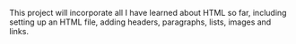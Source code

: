 This project will incorporate all I have learned about HTML so far, including setting up an HTML file, adding headers, paragraphs, lists, images and links.